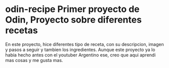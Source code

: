 # odin-recipe Primer proyecto de Odin, Proyecto sobre diferentes recetas 

En este proyecto, hice diferentes tipo de receta, con su descripcion, imagen 
y pasos a seguir y tambien los ingredientes. 
Aunque este proyecto ya lo habia hecho antes con el youtuber Argentino ese, 
creo que aqui aprendi mas cosas y me gusta mas.